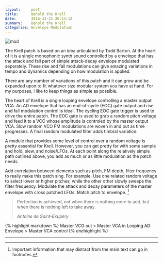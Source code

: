 ```yaml
---
layout:     post
title:      Behold the Krell
date:       2016-12-23 20:14:12
summary:    Behold the Krell
categories: Envelope Modulation
---
```

<img src="{{ site.baseurl }}/images/mod1.jpg" alt="mod" class="avatar" />

The Krell patch is based on an idea articulated by Todd Barton. At the heart of it is a single monophonic synth sound controlled by a envelope that has the attack and fall part of simple attack-decay envelope modulated seperately. These rise and fall modulations can give amazing variations in tempo and dynamics depending on how modulation is applied.

There are any number of variations of this patch and it can grow and be expanded upon to fit whatever size modular system you have at hand. For my purposes, I like to keep things as simple as possible.

The heart of Krell is a single looping envelope controlling a master output VCA. An AD envelope that has an end-of-cycle (EOC) gate output and rise and fall modulation control is ideal. The cycling EOC gate trigger is used to drive the entire patch. The EOC gate is used to grab a random pitch voltage and feed it to a VCO whose amplitude is controled by the master output VCA. Slow random VCO FM modulations are woven in and out as time progresses. A final random modulated filter adds timbral variation. 

A module that provides some level of control over a random voltage is pretty essential for Krell. However, you can get pretty far with some sample and hold, slew, and noise/LFOs. At each point along the relatively simple path outlined above, you add as much or as little modulation as the patch needs.

Add correlation between elements such as pitch, FM depth, filter frequency to really make this patch sing. For example, Use one related random voltage to select lower or higher pitches, while the other other slowly sweeps the filter frequency. Modulate the attack and decay parameters of the master envelope with cross patched  LFOs. Match pitch to envelope. [^1]

<blockquote>
  <p>
    Perfection is achieved, not when there is nothing more to add, but when there is nothing left to take away.
  </p>
  <footer><cite title="Antoine de Saint-Exupéry">Antoine de Saint-Exupéry</cite></footer>
</blockquote>

{% highlight markdown %}
Master VCO out > Master VCA in
Looping AD Envelope > Master VCA control
{% endhighlight %}


---
[^1]: Important information that may distract from the main text can go in footnotes.